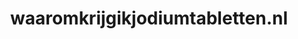---
layout: post
title:  "waaromkrijgikjodiumtabletten.nl"
internal_url:  "/dutchgov/waaromkrijgikjodiumtabletten.nl.html"
subdomains_count: 2
all_subdomains_count: 2
urls_count: 2
ssl_rank: 0
http_rank: 75
url_link: /data/waaromkrijgikjodiumtabletten.nl/urls.txt
all_subdomains_link: /data/waaromkrijgikjodiumtabletten.nl/all_subdomains.txt
subdomains_link: /data/waaromkrijgikjodiumtabletten.nl/subdomains.txt
categories: dutchgov
---
